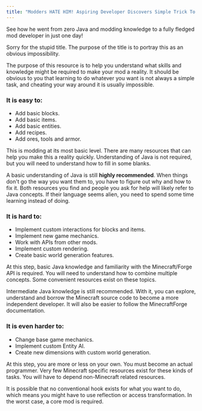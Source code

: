 ```yaml
---
title: "Modders HATE HIM! Aspiring Developer Discovers Simple Trick To Learn Modding In Just One Day"
---
```

See how he went from zero Java and modding knowledge to a fully fledged mod developer in just one day!

Sorry for the stupid title. The purpose of the title is to portray this as an obvious impossibility.

The purpose of this resource is to help you understand what skills and knowledge might be required to make your mod a reality.
It should be obvious to you that learning to do whatever you want is not always a simple task, and cheating your way around it is usually impossible.

### It is easy to:
- Add basic blocks.
- Add basic items.
- Add basic entities.
- Add recipes.
- Add ores, tools and armor.

This is modding at its most basic level. There are many resources that can help you make this a reality quickly.
Understanding of Java is not required, but you will need to understand how to fill in some blanks.

A basic understanding of Java is still **highly recommended**. When things don't go the way you want them to, you have to figure out why and how to fix it.
Both resources you find and people you ask for help will likely refer to Java concepts.
If their language seems alien, you need to spend some time learning instead of doing.

### It is hard to:
- Implement custom interactions for blocks and items.
- Implement new game mechanics.
- Work with APIs from other mods.
- Implement custom rendering.
- Create basic world generation features.

At this step, basic Java knowledge and familiarity with the Minecraft/Forge API is required.
You will need to understand how to combine multiple concepts. Some convenient resources exist on these topics.

Intermediate Java knowledge is still recommended.
With it, you can explore, understand and borrow the Minecraft source code to become a more independent developer.
It will also be easier to follow the MinecraftForge documentation.

### It is even harder to:
- Change base game mechanics.
- Implement custom Entity AI.
- Create new dimensions with custom world generation.

At this step, you are more or less on your own. You must become an actual programmer.
Very few Minecraft specific resources exist for these kinds of tasks. You will have to depend non-Minecraft related resources.

It is possible that no conventional hook exists for what you want to do, which means you might have to use reflection or access transformation.
In the worst case, a core mod is required.
